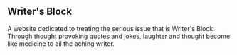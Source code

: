 

## Writer's Block

A website dedicated to treating the serious issue that is Writer's Block. Through thought provoking quotes and jokes, laughter and thought become like medicine to ail the aching writer.  

### 



### 


### 



### 


